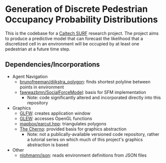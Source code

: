 # Generation of Discrete Pedestrian Occupancy Probability Distributions
This is the codebase for a [Caltech SURF](http://sfp.caltech.edu/programs/surf) research project.
The project aims to produce a predictive model that can forecast the likelihood that a
discretized cell in an environment will be occupied by at least one pedestrian at a future time
step.

## Dependencies/Incorporations
* Agent Navigation
  - [brunofreeman/dijkstra_polygon](https://github.com/brunofreeman/dijkstra_polygon): finds shortest polyline between points in environment
  - [fawwazbmn/SocialForceModel](https://github.com/fawwazbmn/SocialForceModel): basis for SFM implementation
    * Note: code significantly altered and incorporated directly into this repository
* Graphics
  - [GLFW](https://www.glfw.org/): creates application window
  - [GLEW](http://glew.sourceforge.net/): accesses OpenGL functions
  - [mapbox/earcut.hpp](https://github.com/mapbox/earcut.hpp): triangulates polygons
  - [The Cherno](https://www.youtube.com/watch?v=W3gAzLwfIP0&list=PLlrATfBNZ98foTJPJ_Ev03o2oq3-GGOS2): provided basis for graphics abstraction
    * Note: not a publically-available versioned code repository, rather a tutorial series on which much of this project's graphics abstraction is based
* Other
  - [nlohmann/json](https://github.com/nlohmann/json): reads environment definitions from JSON files
